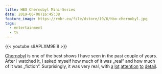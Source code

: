 ```yaml
---
title: HBO Chernobyl Mini-Series
date: 2019-06-08T16:45:38
feature_image: https://rmbr.eu/file/dstore/19/6/hbo-chernobyl.jpg
tags:
  - entertainment
  - tv
---
```


{{< youtube s9APLXM9Ei8 >}}

[Chernobyl](https://www.hbo.com/chernobyl) is one of the best shows I have seen in the past couple of years. After I watched it, I asked myself how much of it was „real“ and how much of it was „fiction“. Surprisingly, it was very real, with [a](https://threadreaderapp.com/thread/1132029943297265664.html) [lot](https://threadreaderapp.com/thread/1132362644848033792.html) [attention](https://threadreaderapp.com/thread/1132630861600444416.html) [to](https://threadreaderapp.com/thread/1133199099640074247.html) [detail](https://threadreaderapp.com/thread/1135689238597574656.html).
